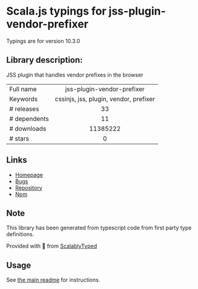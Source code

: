 
# Scala.js typings for jss-plugin-vendor-prefixer

Typings are for version 10.3.0

## Library description:
JSS plugin that handles vendor prefixes in the browser

|                    |                 |
| ------------------ | :-------------: |
| Full name          | jss-plugin-vendor-prefixer |
| Keywords           | cssinjs, jss, plugin, vendor, prefixer |
| # releases         | 33 |
| # dependents       | 11 |
| # downloads        | 11385222 |
| # stars            | 0 |

## Links
- [Homepage](https://cssinjs.org/jss-plugin-vendor-prefixer)
- [Bugs](https://github.com/cssinjs/jss/issues/new?title=[jss-plugin-vendor-prefixer])
- [Repository](https://github.com/cssinjs/jss)
- [Npm](https://www.npmjs.com/package/jss-plugin-vendor-prefixer)
    


## Note
This library has been generated from typescript code from first party type definitions.

Provided with :purple_heart: from [ScalablyTyped](https://github.com/oyvindberg/ScalablyTyped)

## Usage
See [the main readme](../../readme.md) for instructions.


